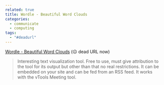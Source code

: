 ```yaml
---
related: true
title: Wordle - Beautiful Word Clouds
categories:
  - communicate
  - computing
tags:
  - "#deadurl"
---
```

[Wordle - Beautiful Word Clouds][1] (☹️ dead URL now)

> Interesting text visualization tool. Free to use, must give attribution
to the tool for its output but other than that no real restrictions. It can
be embedded on your site and can be fed from an RSS feed. It works with the
vTools Meeting tool.

[1]: http://www.wordle.net/

